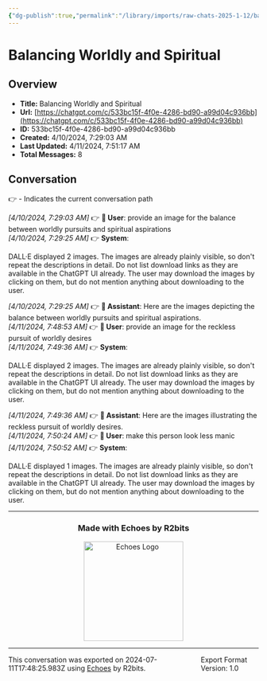 ```yaml
---
{"dg-publish":true,"permalink":"/library/imports/raw-chats-2025-1-12/balancing-worldly-and-spiritual/"}
---
```


# Balancing Worldly and Spiritual

## Overview
- **Title:** Balancing Worldly and Spiritual
- **Url:** [https://chatgpt.com/c/533bc15f-4f0e-4286-bd90-a99d04c936bb](https://chatgpt.com/c/533bc15f-4f0e-4286-bd90-a99d04c936bb)
- **ID:** 533bc15f-4f0e-4286-bd90-a99d04c936bb
- **Created:** 4/10/2024, 7:29:03 AM
- **Last Updated:** 4/11/2024, 7:51:17 AM
- **Total Messages:** 8

## Conversation
👉 - Indicates the current conversation path

<i>[4/10/2024, 7:29:03 AM]</i> 👉 <b>👤 User</b>: provide an image for the balance between worldly pursuits and spiritual aspirations<br>
<i>[4/10/2024, 7:29:25 AM]</i> 👉 <b>System</b>: 

DALL·E displayed 2 images. The images are already plainly visible, so don't repeat the descriptions in detail. Do not list download links as they are available in the ChatGPT UI already. The user may download the images by clicking on them, but do not mention anything about downloading to the user.<br>

<i>[4/10/2024, 7:29:25 AM]</i> 👉 <b>🤖 Assistant</b>: Here are the images depicting the balance between worldly pursuits and spiritual aspirations.<br>
<i>[4/11/2024, 7:48:53 AM]</i> 👉 <b>👤 User</b>: provide an image for the reckless pursuit of worldly desires<br>
<i>[4/11/2024, 7:49:36 AM]</i> 👉 <b>System</b>: 

DALL·E displayed 2 images. The images are already plainly visible, so don't repeat the descriptions in detail. Do not list download links as they are available in the ChatGPT UI already. The user may download the images by clicking on them, but do not mention anything about downloading to the user.<br>

<i>[4/11/2024, 7:49:36 AM]</i> 👉 <b>🤖 Assistant</b>: Here are the images illustrating the reckless pursuit of worldly desires.<br>
<i>[4/11/2024, 7:50:24 AM]</i> 👉 <b>👤 User</b>: make this person look less manic<br>
<i>[4/11/2024, 7:50:52 AM]</i> 👉 <b>System</b>: 

DALL·E displayed 1 images. The images are already plainly visible, so don't repeat the descriptions in detail. Do not list download links as they are available in the ChatGPT UI already. The user may download the images by clicking on them, but do not mention anything about downloading to the user.<br>

---

<div align="center">

### Made with Echoes by R2bits

<a href="https://echoes.r2bits.com">
  <img src="https://images.squarespace-cdn.com/content/v1/6493af4741c13939d335f0b8/18b27467-2da2-43b7-8d44-234bccf4f462/MINI_ECHOES_LOGO_NORMAL_WHITE_TEXT_SMALL-05-14+%281%29.png?format=300w" alt="Echoes Logo" width="200"/>
</a>

</div>

---

<div style="display: flex; justify-content: space-between;">
  <span>This conversation was exported on 2024-07-11T17:48:25.983Z using <a href="https://echoes.r2bits.com">Echoes</a> by R2bits.</span>
  <span>Export Format Version: 1.0</span>
</div>
